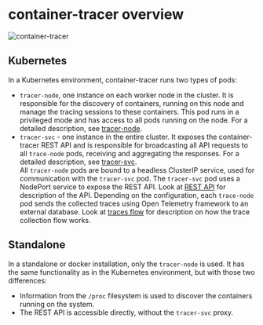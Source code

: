 # container-tracer overview
![container-tracer](container-tracer.png)
## Kubernetes
In a Kubernetes environment, container-tracer runs two types of pods:  
- `tracer-node`, one instance on each worker node in the cluster. It is responsible for
   the discovery of containers, running on this node and manage the tracing sessions to
   these containers. This pod runs in a privileged mode and has access to all pods running
   on the node. For a detailed description, see [tracer-node](tracer-node.md).  
- `tracer-svc` - one instance in the entire cluster. It exposes the container-tracer REST API and
   is responsible for broadcasting all API requests to all `trace-node` pods, receiving and
   aggregating the responses. For a detailed description, see [tracer-svc](tracer-svc.md).  
All `tracer-node` pods are bound to a headless ClusterIP service, used for communication with
the `tracer-svc` pod. The `tracer-svc` pod uses a NodePort service to expose the REST API. Look
at [REST API](container-tracer-api.md) for description of the API. Depending on the configuration, each
`trace-node` pod sends the collected traces using Open Telemetry framework to an external database.
Look at [traces flow](container-tracer-flow.md) for description on how the trace collection flow works.
## Standalone
In a standalone or docker installation, only the `tracer-node` is used. It has the same functionality
as in the Kubernetes environment, but with those two differences:  
- Information from the `/proc` filesystem is used to discover the containers running on the system.  
- The REST API is accessible directly, without the `tracer-svc` proxy.